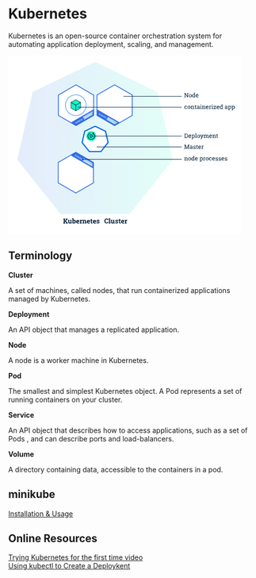 # Kubernetes

Kubernetes is an open-source container orchestration system for automating application deployment, scaling, and management.

![kubernetes-deployment](https://github.com/rynaardb/TIL/blob/master/images/kubernetes-deployment.png?raw=true)

## Terminology

**Cluster**

A set of machines, called nodes, that run containerized applications managed by Kubernetes.

**Deployment**

An API object that manages a replicated application.

**Node**

A node is a worker machine in Kubernetes.

**Pod**

The smallest and simplest Kubernetes object. A Pod represents a set of running containers on your cluster.

**Service**

An API object that describes how to access applications, such as a set of Pods , and can describe ports and load-balancers.

**Volume**

A directory containing data, accessible to the containers in a pod.

## minikube
[Installation & Usage](https://github.com/rynaardb/TIL/blob/master/kubernetes/minikube.md)

## Online Resources

[Trying Kubernetes for the first time video](https://www.youtube.com/watch?v=ZSuh_nNPGls)\
[Using kubectl to Create a Deploykent](https://kubernetes.io/docs/tutorials/kubernetes-basics/deploy-app/deploy-intro/)
